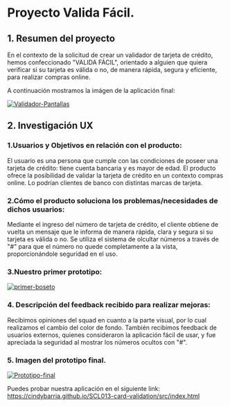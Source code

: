 # Proyecto Valida Fácil.

## 1. Resumen del proyecto

En el contexto de la solicitud de crear un validador de tarjeta de crédito, hemos confeccionado "VALIDA FÁCIL", orientado a alguien que quiera verificar si su tarjeta es válida o no, de manera rápida, segura y eficiente, para realizar compras online. 

A continuación mostramos la imágen de la aplicación final:

<a href="https://ibb.co/18mYJVr"><img src="https://i.ibb.co/Gc5f3wW/Validador-Pantallas.jpg" alt="Validador-Pantallas" border="0"></a>


## 2. Investigación UX

### 1.Usuarios y Objetivos en relación con el producto:

El usuario es una persona que cumple con las condiciones de poseer una tarjeta de crédito: tiene cuenta bancaria y es mayor de edad.
El producto ofrece la posibilidad de validar la tarjeta de crédito en un contexto compras online. Lo podrían clientes de banco con distintas marcas de tarjeta. 
  
### 2.Cómo el producto soluciona los problemas/necesidades de dichos usuarios:

Mediante el ingreso del número de tarjeta de crédito, el cliente obtiene de vuelta un mensaje que le informa de manera rápida, clara y segura si su tarjeta es válida o no. Se utiliza el sistema de olcultar números a través de "#" para que el número no quede completamente a la vista, proporcionándole seguridad en el uso.

### 3.Nuestro primer prototipo:

<a href="https://ibb.co/c2mLzTR"><img src="https://i.ibb.co/SVLrqvH/primer-boseto.jpg" alt="primer-boseto" border="0"></a>

### 4. Descripción del feedback recibido para realizar mejoras:

Recibimos opiniones del squad en cuanto a la parte visual, por lo cual realizamos el cambio del color de fondo. También recibimos feedback de usuarios externos, quienes consideraron la aplicación fácil de usar, y fue apreciada la seguridad al mostrar los números ocultos con "#".

### 5. Imagen del prototipo final.

<a href="https://ibb.co/s6wfVjD"><img src="https://i.ibb.co/QCNgK9q/Prototipo-final.jpg" alt="Prototipo-final" border="0"></a>


Puedes probar nuestra aplicación en el siguiente link: https://cindybarria.github.io/SCL013-card-validation/src/index.html


